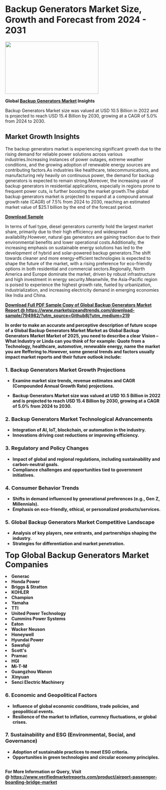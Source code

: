<H1>Backup Generators Market Size, Growth and Forecast from 2024 - 2031</H1><img class="aligncenter size-medium wp-image-584254" src="https://thirdeyenews.in/wp-content/uploads/2024/09/Global-Market-Research-300x168.jpeg" alt="" width="300" height="168" /><p><strong>Global&nbsp;<a href="https://www.marketsizeandtrends.com/download-sample/794982/?utm_source=Github8j?utm_medium=219">Backup Generators Market</a> Insights</strong></p><p>Backup Generators Market size was valued at USD 10.5 Billion in 2022 and is projected to reach USD 15.4 Billion by 2030, growing at a CAGR of 5.0% from 2024 to 2030.</p><p><h2>Market Growth Insights</h2> <p>The backup generators market is experiencing significant growth due to the rising demand for reliable power solutions across various industries.Increasing instances of power outages, extreme weather conditions, and the growing adoption of renewable energy sources are contributing factors.As industries like healthcare, telecommunications, and manufacturing rely heavily on continuous power, the demand for backup generators is expected to remain strong.Moreover, the increasing use of backup generators in residential applications, especially in regions prone to frequent power cuts, is further boosting the market growth.The global backup generators market is projected to expand at a compound annual growth rate (CAGR) of 7.5% from 2024 to 2030, reaching an estimated market value of $25.1 billion by the end of the forecast period.</p> <p><strong><a href="#">Download Sample</a></strong></p> <p>In terms of fuel type, diesel generators currently hold the largest market share, primarily due to their high efficiency and widespread availability.However, natural gas generators are gaining traction due to their environmental benefits and lower operational costs.Additionally, the increasing emphasis on sustainable energy solutions has led to the development of hybrid and solar-powered backup generators.The shift towards cleaner and more energy-efficient technologies is expected to shape the future of the market, with a rising preference for eco-friendly options in both residential and commercial sectors.Regionally, North America and Europe dominate the market, driven by robust infrastructure and high investment in energy security.Meanwhile, the Asia-Pacific region is poised to experience the highest growth rate, fueled by urbanization, industrialization, and increasing electricity demand in emerging economies like India and China.</p> <p><strong><a href="#"></p><p><span class=""><strong>Download Full PDF Sample Copy of Global Backup Generators Market Report</strong> @ <a href="https://www.marketsizeandtrends.com/download-sample/794982/?utm_source=Github8j?utm_medium=219" target="_blank">https://www.marketsizeandtrends.com/download-sample/794982/?utm_source=Github8j?utm_medium=219</a></span></p><p>In order to make an accurate and perceptive description of future scope of a Global&nbsp;Backup Generators Market Market as Global&nbsp;Backup Generators Market Market of 2025, you need to describe a clear Vision &ndash; What Industry or Linda can you think of for example: Quote from a Technology, healthcare, automotive, renewable energy, name the market you are Reffering to.However, some general trends and factors usually impact market reports and their future outlook include:</p><h3>1.&nbsp;<strong>Backup Generators Market Growth Projections</strong></h3><ul><li>Examine market size trends, revenue estimates and CAGR (Compounded Annual Growth Rate) projections.</li><li><p>Backup Generators Market size was valued at USD 10.5 Billion in 2022 and is projected to reach USD 15.4 Billion by 2030, growing at a CAGR of 5.0% from 2024 to 2030.</p></li></ul><h3>2.&nbsp;<strong>Backup Generators Market Technological Advancements</strong></h3><ul><li>Integration of AI, IoT, blockchain, or automation in the industry.</li><li>Innovations driving cost reductions or improving efficiency.</li></ul><h3>3.&nbsp;<strong>Regulatory and Policy Changes</strong></h3><ul><li>Impact of global and regional regulations, including sustainability and carbon-neutral goals.</li><li>Compliance challenges and opportunities tied to government initiatives.</li></ul><h3>4.&nbsp;<strong>Consumer Behavior Trends</strong></h3><ul><li>Shifts in demand influenced by generational preferences (e.g., Gen Z, Millennials).</li><li>Emphasis on eco-friendly, ethical, or personalized products/services.</li></ul><h3>5.&nbsp;<strong>Global Backup Generators Market Competitive Landscape</strong></h3><ul><li>Analysis of key players, new entrants, and partnerships shaping the industry.</li><li>Strategies for differentiation and market penetration.</li></ul><p data-pm-slice="1 1 []"><span style="color: inherit; font-family: inherit; font-size: 25px;">Top Global Backup Generators Market Companies</span></p><div class="" data-test-id=""><p><li>Generac</li><li> Honda Power</li><li> Briggs & Stratton</li><li> KOHLER</li><li> Champion</li><li> Yamaha</li><li> TTI</li><li> United Power Technology</li><li> Cummins Power Systems</li><li> Eaton</li><li> Wacker Neuson</li><li> Honeywell</li><li> Hyundai Power</li><li> Sawafuji</li><li> Scott's</li><li> Pramac</li><li> HGI</li><li> Mi-T-M</li><li> Guangzhou Wanon</li><li> Xinyuan</li><li> Senci Electric Machinery</li></p></div><h3>6.&nbsp;<strong>Economic and Geopolitical Factors</strong></h3><ul><li>Influence of global economic conditions, trade policies, and geopolitical events.</li><li>Resilience of the market to inflation, currency fluctuations, or global crises.</li></ul><h3>7.&nbsp;<strong>Sustainability and ESG (Environmental, Social, and Governance)</strong></h3><ul><li>Adoption of sustainable practices to meet ESG criteria.</li><li>Opportunities in green technologies and circular economy principles.</li></ul><h2><strong style="font-size: 14px;">For More Information or Query, Visit @&nbsp;</strong><a style="background-color: #ffffff; font-size: 14px;" href="https://www.marketsizeandtrends.com/report/backup-generators-market/" target="_blank">https://www.verifiedmarketreports.com/product/airport-passenger-boarding-bridge-market</a></h2>